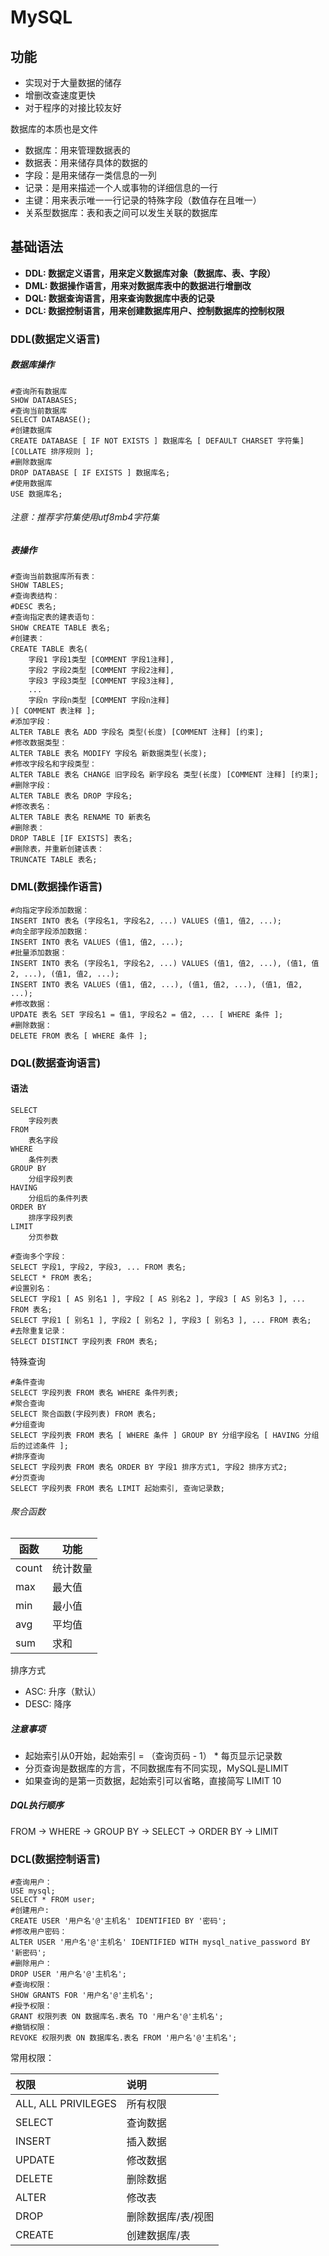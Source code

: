 # MySQL

## 功能

- 实现对于大量数据的储存
- 增删改查速度更快
- 对于程序的对接比较友好

数据库的本质也是文件

- 数据库：用来管理数据表的
- 数据表：用来储存具体的数据的
- 字段：是用来储存一类信息的一列
- 记录：是用来描述一个人或事物的详细信息的一行
- 主键：用来表示唯一一行记录的特殊字段（数值存在且唯一）
- 关系型数据库：表和表之间可以发生关联的数据库

## 基础语法

- **DDL: 数据定义语言，用来定义数据库对象（数据库、表、字段）**
- **DML: 数据操作语言，用来对数据库表中的数据进行增删改**
- **DQL: 数据查询语言，用来查询数据库中表的记录**
- **DCL: 数据控制语言，用来创建数据库用户、控制数据库的控制权限**

### DDL(数据定义语言)

##### 数据库操作

```mysql
#查询所有数据库
SHOW DATABASES;
#查询当前数据库
SELECT DATABASE();
#创建数据库
CREATE DATABASE [ IF NOT EXISTS ] 数据库名 [ DEFAULT CHARSET 字符集] [COLLATE 排序规则 ];
#删除数据库
DROP DATABASE [ IF EXISTS ] 数据库名;
#使用数据库
USE 数据库名;
```

###### 注意：推荐字符集使用utf8mb4字符集

##### 表操作

```mysql
#查询当前数据库所有表：
SHOW TABLES;
#查询表结构：
#DESC 表名;
#查询指定表的建表语句：
SHOW CREATE TABLE 表名;
#创建表：
CREATE TABLE 表名(
    字段1 字段1类型 [COMMENT 字段1注释],
    字段2 字段2类型 [COMMENT 字段2注释],
    字段3 字段3类型 [COMMENT 字段3注释],
    ...
    字段n 字段n类型 [COMMENT 字段n注释]
)[ COMMENT 表注释 ];
#添加字段：
ALTER TABLE 表名 ADD 字段名 类型(长度) [COMMENT 注释] [约束];
#修改数据类型：
ALTER TABLE 表名 MODIFY 字段名 新数据类型(长度);
#修改字段名和字段类型：
ALTER TABLE 表名 CHANGE 旧字段名 新字段名 类型(长度) [COMMENT 注释] [约束];
#删除字段：
ALTER TABLE 表名 DROP 字段名;
#修改表名：
ALTER TABLE 表名 RENAME TO 新表名
#删除表：
DROP TABLE [IF EXISTS] 表名;
#删除表，并重新创建该表：
TRUNCATE TABLE 表名;
```

### DML(数据操作语言)

```mysql
#向指定字段添加数据：
INSERT INTO 表名 (字段名1, 字段名2, ...) VALUES (值1, 值2, ...);
#向全部字段添加数据：
INSERT INTO 表名 VALUES (值1, 值2, ...);
#批量添加数据：
INSERT INTO 表名 (字段名1, 字段名2, ...) VALUES (值1, 值2, ...), (值1, 值2, ...), (值1, 值2, ...);
INSERT INTO 表名 VALUES (值1, 值2, ...), (值1, 值2, ...), (值1, 值2, ...);
#修改数据：
UPDATE 表名 SET 字段名1 = 值1, 字段名2 = 值2, ... [ WHERE 条件 ];
#删除数据：
DELETE FROM 表名 [ WHERE 条件 ];
```

### DQL(数据查询语言)

#### 语法

```mysql
SELECT
    字段列表
FROM
    表名字段
WHERE
    条件列表
GROUP BY
    分组字段列表
HAVING
    分组后的条件列表
ORDER BY
    排序字段列表
LIMIT
    分页参数
```

```mysql
#查询多个字段：
SELECT 字段1, 字段2, 字段3, ... FROM 表名;
SELECT * FROM 表名;
#设置别名：
SELECT 字段1 [ AS 别名1 ], 字段2 [ AS 别名2 ], 字段3 [ AS 别名3 ], ... FROM 表名;
SELECT 字段1 [ 别名1 ], 字段2 [ 别名2 ], 字段3 [ 别名3 ], ... FROM 表名;
#去除重复记录：
SELECT DISTINCT 字段列表 FROM 表名;
```

特殊查询

```mysql
#条件查询
SELECT 字段列表 FROM 表名 WHERE 条件列表;
#聚合查询
SELECT 聚合函数(字段列表) FROM 表名;
#分组查询
SELECT 字段列表 FROM 表名 [ WHERE 条件 ] GROUP BY 分组字段名 [ HAVING 分组后的过滤条件 ];
#排序查询
SELECT 字段列表 FROM 表名 ORDER BY 字段1 排序方式1, 字段2 排序方式2;
#分页查询
SELECT 字段列表 FROM 表名 LIMIT 起始索引, 查询记录数;
```

###### 聚合函数<br/>

| 函数  | 功能     |
| ----- | -------- |
| count | 统计数量 |
| max   | 最大值   |
| min   | 最小值   |
| avg   | 平均值   |
| sum   | 求和     |

排序方式

- ASC: 升序（默认）
- DESC: 降序

##### 注意事项

- 起始索引从0开始，起始索引 = （查询页码 - 1） * 每页显示记录数
- 分页查询是数据库的方言，不同数据库有不同实现，MySQL是LIMIT
- 如果查询的是第一页数据，起始索引可以省略，直接简写 LIMIT 10

##### DQL执行顺序

FROM -> WHERE -> GROUP BY -> SELECT -> ORDER BY -> LIMIT

### DCL(数据控制语言)

```mysql
#查询用户：
USE mysql;
SELECT * FROM user;
#创建用户:
CREATE USER '用户名'@'主机名' IDENTIFIED BY '密码';
#修改用户密码：
ALTER USER '用户名'@'主机名' IDENTIFIED WITH mysql_native_password BY '新密码';
#删除用户：
DROP USER '用户名'@'主机名';
#查询权限：
SHOW GRANTS FOR '用户名'@'主机名';
#授予权限：
GRANT 权限列表 ON 数据库名.表名 TO '用户名'@'主机名';
#撤销权限：
REVOKE 权限列表 ON 数据库名.表名 FROM '用户名'@'主机名';
```

常用权限：

| 权限                | 说明               |
| :------------------ | :----------------- |
| ALL, ALL PRIVILEGES | 所有权限           |
| SELECT              | 查询数据           |
| INSERT              | 插入数据           |
| UPDATE              | 修改数据           |
| DELETE              | 删除数据           |
| ALTER               | 修改表             |
| DROP                | 删除数据库/表/视图 |
| CREATE              | 创建数据库/表      |


